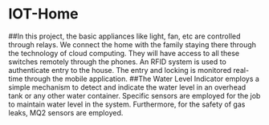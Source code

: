 # IOT-Home

##In this project, the basic appliances like light, fan, etc are controlled through relays. We connect the home with the family staying there through the technology of cloud computing. They will have access to all these switches remotely through the phones. An RFID system is used to authenticate entry to the house. The entry and locking is monitored real-time through the mobile application. 
##The Water Level Indicator employs a simple mechanism to detect and indicate the water level in an overhead tank or any other water container. Specific sensors are employed for the job to maintain water level in the system. Furthermore, for the safety of gas leaks, MQ2 sensors are employed. 
